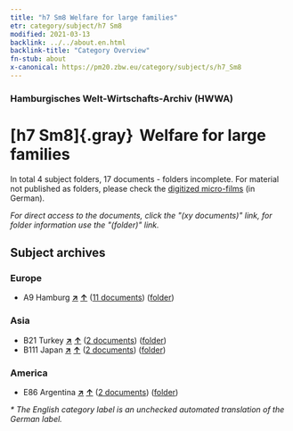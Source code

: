 ```yaml
---
title: "h7 Sm8 Welfare for large families"
etr: category/subject/h7 Sm8
modified: 2021-03-13
backlink: ../../about.en.html
backlink-title: "Category Overview"
fn-stub: about
x-canonical: https://pm20.zbw.eu/category/subject/s/h7_Sm8
---
```


### Hamburgisches Welt-Wirtschafts-Archiv (HWWA)
# [h7 Sm8]{.gray}&#8201; Welfare for large families&#160; 





In total 4 subject folders, 17 documents - folders incomplete.
For material not published as folders, please check the [digitized micro-films](/film/h1_sh.de.html) (in German).

_For direct access to the documents, click the "(xy documents)" link, for folder information use the "(folder)" link._

## Subject archives



### Europe

- A9 Hamburg [**&nearr;**](../../../geo/i/140905/about.en.html "Hamburg (all folders)") [**&uarr;**](../../../geo/about.en.html#A9 "Country category system") (<a href="https://pm20.zbw.eu/dfgview/sh/140905,144687" title="about: Hamburg : Welfare for large families" target="_blank">11 documents</a>) ([folder](../../../../folder/sh/1409xx/140905/1446xx/144687/about.en.html))

### Asia

- B21 Turkey [**&nearr;**](../../../geo/i/141111/about.en.html "Turkey (all folders)") [**&uarr;**](../../../geo/about.en.html#B21 "Country category system") (<a href="https://pm20.zbw.eu/dfgview/sh/141111,144687" title="about: Turkey : Welfare for large families" target="_blank">2 documents</a>) ([folder](../../../../folder/sh/1411xx/141111/1446xx/144687/about.en.html))
- B111 Japan [**&nearr;**](../../../geo/i/141272/about.en.html "Japan (all folders)") [**&uarr;**](../../../geo/about.en.html#B111 "Country category system") (<a href="https://pm20.zbw.eu/dfgview/sh/141272,144687" title="about: Japan : Welfare for large families" target="_blank">2 documents</a>) ([folder](../../../../folder/sh/1412xx/141272/1446xx/144687/about.en.html))

### America

- E86 Argentina [**&nearr;**](../../../geo/i/141692/about.en.html "Argentina (all folders)") [**&uarr;**](../../../geo/about.en.html#E86 "Country category system") (<a href="https://pm20.zbw.eu/dfgview/sh/141692,144687" title="about: Argentina : Welfare for large families" target="_blank">2 documents</a>) ([folder](../../../../folder/sh/1416xx/141692/1446xx/144687/about.en.html))


_* The English category label is an unchecked automated translation of the German label._

